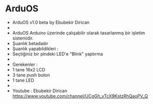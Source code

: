# ArduOS
 * ArduOS v1.0 beta by Ebubekir Dirican
 * 
 * ArduOS Arduino üzerinde çalışabilir olarak tasarlanmış bir işletim sistemidir.
 * Şuanlık betadadır 
 * Şuanlık yapabildikleri : 
 * Seçtiğiniz bir pindeki LED'e "Blink" yaptırma 
 * 
 * Gerekenler : 
 * 1 tane 16x2 LCD 
 * 3 tane push buton 
 * 1 tane LED
 * 
 * Youtube : Ebubekir Dirican
 https://www.youtube.com/channel/UCgGh_yTcX9KstzRhQaoPV_Q
